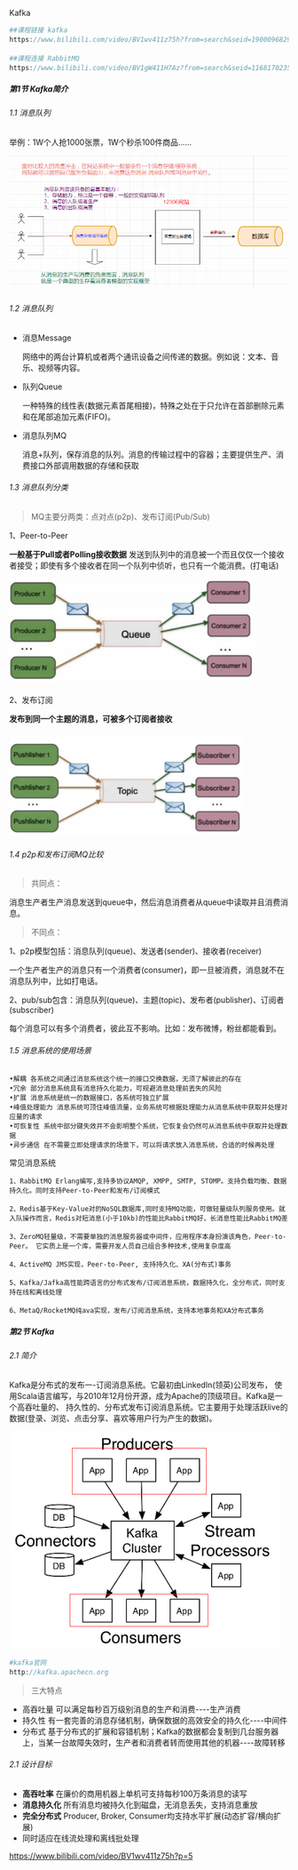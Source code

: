 Kafka

~~~php
##课程链接 kafka
https://www.bilibili.com/video/BV1wv411z75h?from=search&seid=1900096829405076912

##课程连接 RabbitMQ
https://www.bilibili.com/video/BV1gW411H7Az?from=search&seid=11681702358228348604
~~~

##### 第1节 Kafka简介

###### 1.1 消息队列

举例：1W个人抢1000张票，1W个秒杀100件商品......

![image-20200708144020338](.\Kafka.assets\image-20200708144020338.png)



###### 1.2 消息队列

- 消息Message

  网络中的两台计算机或者两个通讯设备之间传递的数据。例如说：文本、音乐、视频等内容。

- 队列Queue

  一种特殊的线性表(数据元素首尾相接)，特殊之处在于只允许在首部删除元素和在尾部追加元素(FIFO)。

- 消息队列MQ

  消息+队列，保存消息的队列。消息的传输过程中的容器；主要提供生产、消费接口外部调用数据的存储和获取

###### 1.3 消息队列分类

> MQ主要分两类：点对点(p2p)、发布订阅(Pub/Sub)

1、Peer-to-Peer

**一般基于Pull或者Polling接收数据**
发送到队列中的消息被一个而且仅仅一个接收者接受；即使有多个接收者在同一个队列中侦听，也只有一个能消费。(打电话)

<img src=".\Kafka.assets\image-20200708151954001.png" alt="image-20200708151954001" style="zoom:80%;" />

2、发布订阅

**发布到同一个主题的消息，可被多个订阅者接收**

![image-20200708151641769](.\Kafka.assets\image-20200708151641769.png)



###### 1.4 p2p和发布订阅MQ比较

> 共同点：

​    消息生产者生产消息发送到queue中，然后消息消费者从queue中读取并且消费消息。

> 不同点：

​    1、p2p模型包括：消息队列(queue)、发送者(sender)、接收者(receiver)

​    一个生产者生产的消息只有一个消费者(consumer)，即一旦被消费，消息就不在消息队列中，比如打电话。

​    2、pub/sub包含：消息队列(queue)、主题(topic)、发布者(publisher)、订阅者(subscriber)

​    每个消息可以有多个消费者，彼此互不影响。比如：发布微博，粉丝都能看到。

###### 1.5 消息系统的使用场景

~~~
•解耦 各系统之间通过消怠系统这个统一的接口交换数据，无须了解彼此的存在
•冗余 部分消息系统具有消息持久化能力，可规避消息处理前丟失的风险
•扩展 消息系统是统一的数据接口，各系统可独立扩展
•峰值处理能力 消息系统可顶住峰值流量，业务系统可根据处理能力从消息系统中获取并处理对应量的请求
•可恢复性 系统中部分键失效并不会影明整个系统，它恢复会仍然可从消息系统中获取并处理数据
•异步通信 在不需要立即处理请求的场景下，可以将请求放入消息系统，合适的时候再处理
~~~

常见消息系统

~~~
1、RabbitMQ Erlang编写,支持多协议AMQP, XMPP, SMTP, STOMP。支持负载均衡、数据持久化。同时支持Peer-to-Peer和发布/订阅模式

2、Redis基于Key-Value对的NoSQL数据库,同时支持MQ功能，可做轻量级队列服务使用。就入队操作而言，Redis对短消息(小于10kb)的性能比RabbitMQ好，长消息性能比RabbitMQ差

3、ZeroMQ轻量级，不需要单独的消息服务器或中间件，应用程序本身扮演该角色，Peer-to-Peer。 它实质上是一个库，需要开发人员自己组合多种技术,使用复杂度高

4、ActiveMQ JMS实现，Peer-to-Peer, 支持持久化、XA(分布式)事务

5、Kafka/Jafka高性能跨语言的分布式发布/订阅消息系统，数据持久化，全分布式，同时支持在线和离线处理

6、MetaQ/RocketMQ纯ava实现，发布/订阅消息系统，支持本地事务和XA分布式事务
~~~

##### 第2节 Kafka

###### 2.1 简介

Kafka是分布式的发布一-订阅消息系统。它最初由LinkedIn(领英)公司发布， 使用Scala语言编写，与2010年12月份开源，成为Apache的顶级项目。Kafka是一 个高吞吐量的、 持久性的、分布式发布订阅消息系统。它主要用于处理活跃live的数据(登录、浏览、点击分享、喜欢等用户行为产生的数据)。

![image-20200710110058680](.\Kafka.assets\image-20200710110058680.png)

~~~php
#kafka官网
http://kafka.apachecn.org
~~~

> 三大特点

- 高吞吐量  可以满足每秒百万级别消息的生产和消费----生产消费
- 持久性      有一套完善的消息存储机制，确保数据的高效安全的持久化----中间件
- 分布式      基于分布式的扩展和容错机制；Kafka的数据都会复制到几台服务器上，当某一台故障失效时，生产者和消费者转而使用其他的机器----故障转移



###### 2.1 设计目标

- **高吞吐率** 在廉价的商用机器上单机可支持每秒100万条消息的读写
- **消息持久化** 所有消息均被持久化到磁盘，无消息丢失，支持消息重放
- **完全分布式** Producer, Broker, Consumer均支持水平扩展(动态扩容/横向扩展)
- 同时适应在线流处理和离线批处理



https://www.bilibili.com/video/BV1wv411z75h?p=5



